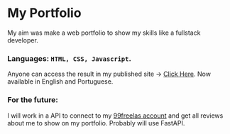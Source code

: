 # My Portfolio

<p>
    My aim was make a web portfolio to show my skills like a fullstack developer.
</p>

<h3>Languages: <code>HTML, CSS, Javascript</code>.</h3>

<p>
    Anyone can access the result in my published site -> <a href="https://matheusdealencar.com" target="__blank">Click Here</a>.
    Now available in English and Portuguese.
</p>

<h3>For the future:</h3>

<p>I will work in a API to connect to my <a href="https://www.99freelas.com.br/user/tio-mathias">99freelas account</a> and get all reviews about me to show on my portfolio. Probably will use FastAPI.</p>